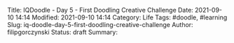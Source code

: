 Title: IQDoodle - Day 5 - First Doodling Creative Challenge
Date: 2021-09-10 14:14
Modified: 2021-09-10 14:14
Category: Life
Tags: #doodle, #learning
Slug: iq-doodle-day-5-first-doodling-creative-challenge
Author: filipgorczynski
Status: draft
Summary:
